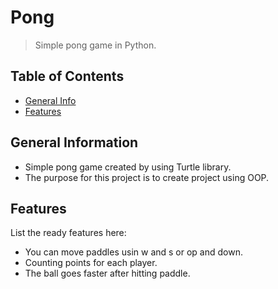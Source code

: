 # Pong
> Simple pong game in Python.

## Table of Contents
* [General Info](#general-information)
* [Features](#features)


## General Information
- Simple pong game created by using Turtle library.
- The purpose for this project is to create project using OOP.


## Features
List the ready features here:
- You can move paddles usin w and s or op and down.
- Counting points for each player.
- The ball goes faster after hitting paddle.
